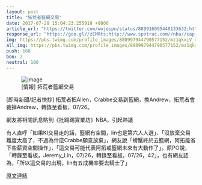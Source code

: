 ```yaml
---
layout: post
title: "拓荒者籃網交易"
date: 2017-07-28 15:04:23.255918 +0800
article_url: "https://twitter.com/wojespn/status/889916095448133632;https://twitter.com/wojespn/status/889916275580907521"
response_url: "https://goo.gl//zEMRts;http://www.spotrac.com//nba//cap;https://www.youtube.com//watch//v//mAl//OkbHiic"
img: https://pbs.twimg.com/profile_images/880997944790577152/mz1qkxiV_400x400.jpg
all_img: https://pbs.twimg.com/profile_images/880997944790577152/mz1qkxiV_400x400.jpg;https://pbs.twimg.com/profile_images/880997944790577152/mz1qkxiV_400x400.jpg;https://www.spotrac.com/assets/images/thumb/nba.png
push: 168
boo: 2
neutral: 100
---
```


<figure>
<img src="https://pbs.twimg.com/profile_images/880997944790577152/mz1qkxiV_400x400.jpg" alt="image">
<figcaption>
[情報] 拓荒者籃網交易
</figcaption>
</figure>



[即時新聞/記者快抄] 拓荒者把Allen，Crabbe交易到籃網，換Andrew，拓荒者會裁掉Andrew，轉錄至看板，07/26。

網友將相關訊息貼到《批踢踢實業坊》NBA，引起熱議

有人直呼「如果KI交易走的話，籃網有空間，lin也是第六人人選」、「沒放棄交易難度太高了，不過為什麼Crabbe願意放棄」，網友說「螃蟹終於去籃網，阿拓能省下些薪資空間操作」，「這交易可能代表阿拓或籃網未來有大動作了」。原PO說，「轉錄至看板，Jeremy_Lin，07/26，轉錄至看板，07/26，42」，也有網友認為，「所以這交易的出現，lin有五成機率要去騎士了」

<a href = "https://www.ptt.cc/bbs/NBA/M.1501007788.A.B97.html">原文連結</a>

